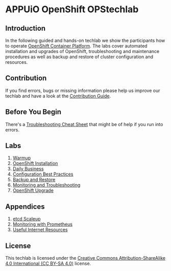 # APPUiO OpenShift OPStechlab

## Introduction

In the following guided and hands-on techlab we show the participants how to operate [OpenShift Container Platform](https://www.openshift.com/). The labs cover automated installation and upgrades of OpenShift, troubleshooting and maintenance procedures as well as backup and restore of cluster configuration and resources.


## Contribution

If you find errors, bugs or missing information please help us improve our techlab and have a look at the [Contribution Guide](CONTRIBUTING.md).


## Before You Begin

There's a [Troubleshooting Cheat Sheet](resources/troubleshooting_cheat_sheet.md) that might be of help if you run into errors.


## Labs

1. [Warmup](labs/10_warmup.md)
2. [OpenShift Installation](labs/20_installation.md)
3. [Daily Business](labs/30_daily_business.md)
4. [Configuration Best Practices](labs/40_configuration_best_practices.md)
5. [Backup and Restore](labs/50_backup_restore.md)
6. [Monitoring and Troubleshooting](labs/60_monitoring_troubleshooting.md)
7. [OpenShift Upgrade](labs/70_upgrade.md)


## Appendices

1. [etcd Scaleup](appendices/01_etcd_scaleup.md)
2. [Monitoring with Prometheus](appendices/02_prometheus.md)
3. [Useful Internet Resources](appendices/03_internet_resources.md)


## License

This techlab is licensed under the [Creative Commons Attribution-ShareAlike 4.0 International (CC BY-SA 4.0)](LICENSE) license.
